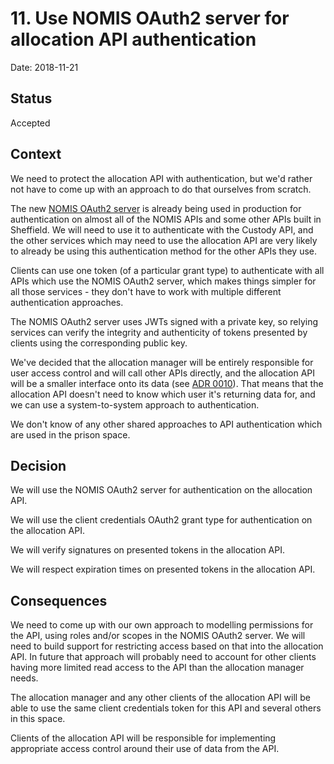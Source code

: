 # 11. Use NOMIS OAuth2 server for allocation API authentication

Date: 2018-11-21

## Status

Accepted

## Context

We need to protect the allocation API with authentication, but we'd rather not
have to come up with an approach to do that ourselves from scratch.

The new [NOMIS OAuth2 server](https://github.com/ministryofjustice/nomis-oauth2-server)
is already being used in production for authentication on almost all of the
NOMIS APIs and some other APIs built in Sheffield. We will need to use it to
authenticate with the Custody API, and the other services which may need to use
the allocation API are very likely to already be using this authentication
method for the other APIs they use.

Clients can use one token (of a particular grant type) to authenticate with all
APIs which use the NOMIS OAuth2 server, which makes things simpler for all
those services - they don't have to work with multiple different authentication
approaches.

The NOMIS OAuth2 server uses JWTs signed with a private key, so relying
services can verify the integrity and authenticity of tokens presented by
clients using the corresponding public key.

We've decided that the allocation manager will be entirely responsible for user
access control and will call other APIs directly, and the allocation API will
be a smaller interface onto its data (see [ADR 0010](0010-allocation-api-has-less-responsibility.md)).
That means that the allocation API doesn't need to know which user it's
returning data for, and we can use a system-to-system approach to
authentication.

We don't know of any other shared approaches to API authentication which are
used in the prison space.

## Decision

We will use the NOMIS OAuth2 server for authentication on the allocation API.

We will use the client credentials OAuth2 grant type for authentication on the
allocation API.

We will verify signatures on presented tokens in the allocation API.

We will respect expiration times on presented tokens in the allocation API.

## Consequences

We need to come up with our own approach to modelling permissions for the API,
using roles and/or scopes in the NOMIS OAuth2 server. We will need to build
support for restricting access based on that into the allocation API. In future
that approach will probably need to account for other clients having more
limited read access to the API than the allocation manager needs.

The allocation manager and any other clients of the allocation API will be able
to use the same client credentials token for this API and several others in
this space.

Clients of the allocation API will be responsible for implementing appropriate
access control around their use of data from the API.
